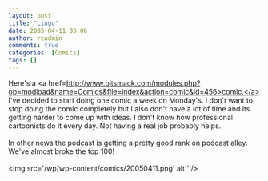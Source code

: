 ```yaml
---
layout: post
title: "Lingo"
date: 2005-04-11 03:08
author: rcadmin
comments: true
categories: [Comics]
tags: []
---
```

Here's a <a href=http://www.bitsmack.com/modules.php?op=modload&name=Comics&file=index&action=comic&id=456>comic.</a> I've decided to start doing one comic a week on Monday's. I don't want to stop doing the comic completely but I also don't have a lot of time and its getting harder to come up with ideas. I don't know how professional cartoonists do it every day. Not having a real job probably helps. <br />
<br />
In other news the podcast is getting a pretty good rank on podcast alley. We've almost broke the top 100!<Br><br><!--more--><img src='/wp/wp-content/comics/20050411.png' alt'' />

